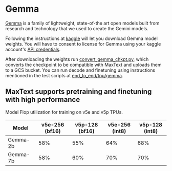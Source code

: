 <!--
 Copyright 2023 Google LLC

 Licensed under the Apache License, Version 2.0 (the "License");
 you may not use this file except in compliance with the License.
 You may obtain a copy of the License at

      https://www.apache.org/licenses/LICENSE-2.0

 Unless required by applicable law or agreed to in writing, software
 distributed under the License is distributed on an "AS IS" BASIS,
 WITHOUT WARRANTIES OR CONDITIONS OF ANY KIND, either express or implied.
 See the License for the specific language governing permissions and
 limitations under the License.
 -->

# Gemma
[Gemma](https://ai.google.dev/gemma) is a family of lightweight, state-of-the art open models built from research and technology that we used to create the Gemini models.

Following the instructions at [kaggle](https://www.kaggle.com/models/google/gemma/frameworks/maxText) will let you download Gemma model weights. You will have to consent to license for Gemma using your kaggle account's [API credentials](https://github.com/Kaggle/kaggle-api?tab=readme-ov-file#api-credentials).

After downloading the weights run [convert_gemma_chkpt.py](https://github.com/AI-Hypercomputer/maxtext/blob/main/MaxText/convert_gemma_chkpt.py), which converts the checkpoint to be compatible with MaxText and uploads them to a GCS bucket. You can run decode and finetuning using instructions mentioned in the test scripts at [end_to_end/tpu/gemma](https://github.com/AI-Hypercomputer/maxtext/tree/main/end_to_end/tpu/gemma).

## MaxText supports pretraining and finetuning with high performance

Model Flop utilization for training on v5e and v5p TPUs.

| Model    | v5e-256 (bf16) | v5p-128 (bf16) | v5e-256 (int8) | v5p-128 (int8) |
| -------- | -------------- | -------------- | -------------- | -------------- |
| Gemma-2b | 58%            | 55%            | 64%            | 68%            |
| Gemma-7b | 58%            | 60%            | 70%            | 70%            |
